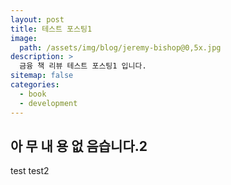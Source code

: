 ```yaml
---
layout: post
title: 테스트 포스팅1
image:
  path: /assets/img/blog/jeremy-bishop@0,5x.jpg
description: >
  금융 책 리뷰 테스트 포스팅1 입니다.
sitemap: false
categories:
  - book
  - development
---
```


## 아 무 내 용 없 음습니다.2

test
test2
